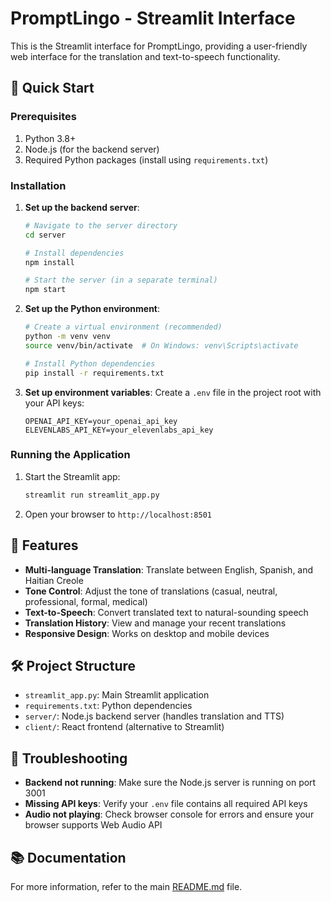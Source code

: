 # PromptLingo - Streamlit Interface

This is the Streamlit interface for PromptLingo, providing a user-friendly web interface for the translation and text-to-speech functionality.

## 🚀 Quick Start

### Prerequisites

1. Python 3.8+
2. Node.js (for the backend server)
3. Required Python packages (install using `requirements.txt`)

### Installation

1. **Set up the backend server**:
   ```bash
   # Navigate to the server directory
   cd server
   
   # Install dependencies
   npm install
   
   # Start the server (in a separate terminal)
   npm start
   ```

2. **Set up the Python environment**:
   ```bash
   # Create a virtual environment (recommended)
   python -m venv venv
   source venv/bin/activate  # On Windows: venv\Scripts\activate
   
   # Install Python dependencies
   pip install -r requirements.txt
   ```

3. **Set up environment variables**:
   Create a `.env` file in the project root with your API keys:
   ```
   OPENAI_API_KEY=your_openai_api_key
   ELEVENLABS_API_KEY=your_elevenlabs_api_key
   ```

### Running the Application

1. Start the Streamlit app:
   ```bash
   streamlit run streamlit_app.py
   ```

2. Open your browser to `http://localhost:8501`

## 🌟 Features

- **Multi-language Translation**: Translate between English, Spanish, and Haitian Creole
- **Tone Control**: Adjust the tone of translations (casual, neutral, professional, formal, medical)
- **Text-to-Speech**: Convert translated text to natural-sounding speech
- **Translation History**: View and manage your recent translations
- **Responsive Design**: Works on desktop and mobile devices

## 🛠️ Project Structure

- `streamlit_app.py`: Main Streamlit application
- `requirements.txt`: Python dependencies
- `server/`: Node.js backend server (handles translation and TTS)
- `client/`: React frontend (alternative to Streamlit)

## 🔧 Troubleshooting

- **Backend not running**: Make sure the Node.js server is running on port 3001
- **Missing API keys**: Verify your `.env` file contains all required API keys
- **Audio not playing**: Check browser console for errors and ensure your browser supports Web Audio API

## 📚 Documentation

For more information, refer to the main [README.md](README.md) file.
